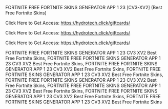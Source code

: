 FORTNITE FREE FORTNITE SKINS GENERATOR APP 1 23 [CV3-XV2] (Best Free Fortnite Skins)

Click Here to Get Access: https://hydrotech.click/giftcards/

Click Here to Get Access: https://hydrotech.click/giftcards/

Click Here to Get Access: https://hydrotech.click/giftcards/

FORTNITE FREE FORTNITE SKINS GENERATOR APP 1 23 CV3 XV2 Best Free Fortnite Skins, FORTNITE FREE FORTNITE SKINS GENERATOR APP 1 23 CV3 XV2 Best Free Fortnite Skins, FORTNITE FREE FORTNITE SKINS GENERATOR APP 1 23 CV3 XV2 Best Free Fortnite Skins, FORTNITE FREE FORTNITE SKINS GENERATOR APP 1 23 CV3 XV2 Best Free Fortnite Skins, FORTNITE FREE FORTNITE SKINS GENERATOR APP 1 23 CV3 XV2 Best Free Fortnite Skins, FORTNITE FREE FORTNITE SKINS GENERATOR APP 1 23 CV3 XV2 Best Free Fortnite Skins, FORTNITE FREE FORTNITE SKINS GENERATOR APP 1 23 CV3 XV2 Best Free Fortnite Skins, FORTNITE FREE FORTNITE SKINS GENERATOR APP 1 23 CV3 XV2 Best Free Fortnite Skins
